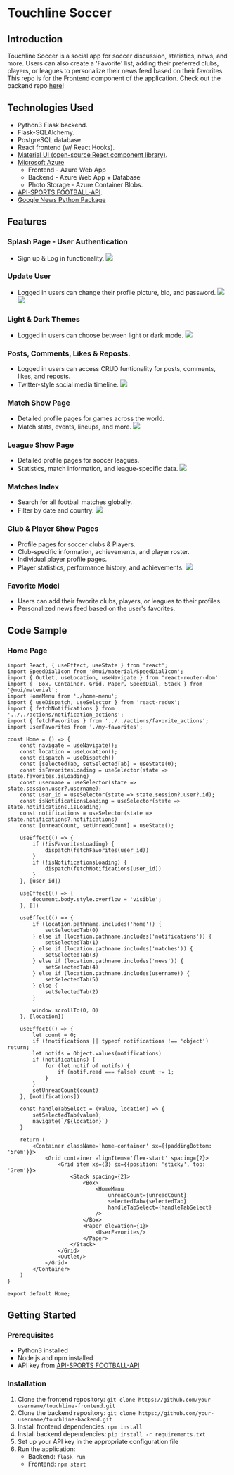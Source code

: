 # Touchline Soccer

## Introduction
Touchline Soccer is a social app for soccer discussion, statistics, news, and more. Users can also create a 'Favorite' list, adding their preferred clubs, players, or leagues to personalize their news feed based on their favorites. This repo is for the Frontend component of the application. Check out the backend repo [here](https://github.com/wcorona269/touchline-backend)!

## Technologies Used
- Python3 Flask backend.
- Flask-SQLAlchemy.
- PostgreSQL database
- React frontend (w/ React Hooks).
- [Material UI (open-source React component library)](https://mui.com/material-ui/).
- [Microsoft Azure](https://azure.microsoft.com/en-us/free/search/?&ef_id=_k_CjwKCAiAvoqsBhB9EiwA9XTWGWVAR1v-vuXLENa1sVdRTF6c_nJk6PMWjKZ8j7xN2FZD5aGZMGdFnhoCFMAQAvD_BwE_k_&OCID=AIDcmm5edswduu_SEM__k_CjwKCAiAvoqsBhB9EiwA9XTWGWVAR1v-vuXLENa1sVdRTF6c_nJk6PMWjKZ8j7xN2FZD5aGZMGdFnhoCFMAQAvD_BwE_k_&gad_source=1&gclid=CjwKCAiAvoqsBhB9EiwA9XTWGWVAR1v-vuXLENa1sVdRTF6c_nJk6PMWjKZ8j7xN2FZD5aGZMGdFnhoCFMAQAvD_BwE)
	- Frontend - Azure Web App
	- Backend - Azure Web App + Database
	- Photo Storage - Azure Container Blobs.
- [API-SPORTS FOOTBALL-API](https://api-sports.io/).
- [Google News Python Package](https://pypi.org/project/GoogleNews/)

## Features

### Splash Page - User Authentication
- Sign up & Log in functionality.
![](https://github.com/wcorona269/touchline-frontend/blob/main/public/gifs/auth.gif)

### Update User
- Logged in users can change their profile picture, bio, and password.
![](https://github.com/wcorona269/touchline-frontend/blob/main/public/gifs/auth.gif)
![](https://github.com/wcorona269/touchline-frontend/blob/main/public/gifs/user%20update.gif)

### Light & Dark Themes
- Logged in users can choose between light or dark mode.
![](https://github.com/wcorona269/touchline-frontend/blob/main/public/gifs/theme.gif)

### Posts, Comments, Likes & Reposts.
- Logged in users can access CRUD funtionality for posts, comments, likes, and reposts.
- Twitter-style social media timeline.
![](https://github.com/wcorona269/touchline-frontend/blob/main/public/gifs/post%20crud.gif)

### Match Show Page
- Detailed profile pages for games across the world.
- Match stats, events, lineups, and more.
![](https://github.com/wcorona269/touchline-frontend/blob/main/public/gifs/match%20show%20page.gif)

### League Show Page
- Detailed profile pages for soccer leagues.
- Statistics, match information, and league-specific data.
![](https://github.com/wcorona269/touchline-frontend/blob/main/public/gifs/league%20show%20page.gif)

### Matches Index
- Search for all football matches globally.
- Filter by date and country.
![](https://github.com/wcorona269/touchline-frontend/blob/main/public/gifs/matches%20index.gif)

### Club & Player Show Pages
- Profile pages for soccer clubs & Players.
- Club-specific information, achievements, and player roster.
- Individual player profile pages.
- Player statistics, performance history, and achievements.
![](https://github.com/wcorona269/touchline-frontend/blob/main/public/gifs/club%20and%20player%20show.gif)

### Favorite Model
- Users can add their favorite clubs, players, or leagues to their profiles.
- Personalized news feed based on the user's favorites.

## Code Sample
### Home Page
```
import React, { useEffect, useState } from 'react';
import SpeedDialIcon from '@mui/material/SpeedDialIcon';
import { Outlet, useLocation, useNavigate } from 'react-router-dom'
import {  Box, Container, Grid, Paper, SpeedDial, Stack } from '@mui/material';
import HomeMenu from './home-menu';
import { useDispatch, useSelector } from 'react-redux';
import { fetchNotifications } from '../../actions/notification_actions';
import { fetchFavorites } from '../../actions/favorite_actions';
import UserFavorites from './my-favorites';

const Home = () => {
	const navigate = useNavigate();
	const location = useLocation();
	const dispatch = useDispatch()
	const [selectedTab, setSelectedTab] = useState(0);
	const isFavoritesLoading = useSelector(state => state.favorites.isLoading)
	const username = useSelector(state => state.session.user?.username);
	const user_id = useSelector(state => state.session?.user?.id);	
	const isNotificationsLoading = useSelector(state => state.notifications.isLoading)
	const notifications = useSelector(state => state.notifications?.notifications)
	const [unreadCount, setUnreadCount] = useState();
	
	useEffect(() => {
		if (!isFavoritesLoading) {
			dispatch(fetchFavorites(user_id))
		}
		if (!isNotificationsLoading) {
			dispatch(fetchNotifications(user_id))
		}
	}, [user_id])

	useEffect(() => {
		document.body.style.overflow = 'visible';
	}, [])

	useEffect(() => {
		if (location.pathname.includes('home')) {
			setSelectedTab(0)
		} else if (location.pathname.includes('notifications')) {
			setSelectedTab(1)
		} else if (location.pathname.includes('matches')) {
			setSelectedTab(3)
		} else if (location.pathname.includes('news')) {
			setSelectedTab(4)
		} else if (location.pathname.includes(username)) {
			setSelectedTab(5)
		} else {
			setSelectedTab(2)
		}

		window.scrollTo(0, 0)
	}, [location])

	useEffect(() => {
		let count = 0;
		if (!notifications || typeof notifications !== 'object') return; 
		let notifs = Object.values(notifications)
		if (notifications) {
			for (let notif of notifs) {
				if (notif.read === false) count += 1;
			}
		}
		setUnreadCount(count)
	}, [notifications])

	const handleTabSelect = (value, location) => {
		setSelectedTab(value);
		navigate(`/${location}`)
	}

	return (
		<Container className='home-container' sx={{paddingBottom: '5rem'}}>
			<Grid container alignItems='flex-start' spacing={2}>
				<Grid item xs={3} sx={{position: 'sticky', top: '2rem'}}>
					<Stack spacing={2}>
						<Box>
							<HomeMenu 
								unreadCount={unreadCount}
								selectedTab={selectedTab}
								handleTabSelect={handleTabSelect}
							/>
						</Box>
						<Paper elevation={1}>
							<UserFavorites/>
						</Paper>
					</Stack>
				</Grid>
				<Outlet/>
			</Grid>
		</Container>
	)
}

export default Home;
```

## Getting Started

### Prerequisites
- Python3 installed
- Node.js and npm installed
- API key from [API-SPORTS FOOTBALL-API](https://api-sports.io/)

### Installation
1. Clone the frontend repository: `git clone https://github.com/your-username/touchline-frontend.git`
2. Clone the backend repository: `git clone https://github.com/your-username/touchline-backend.git`
5. Install frontend dependencies: `npm install`
4. Install backend dependencies: `pip install -r requirements.txt`
6. Set up your API key in the appropriate configuration file
7. Run the application:
   - Backend: `flask run`
   - Frontend: `npm start`
